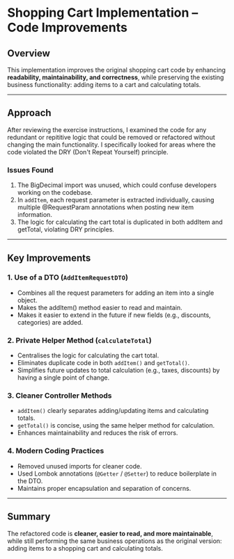 # Shopping Cart Implementation – Code Improvements

## Overview
This implementation improves the original shopping cart code by enhancing **readability, maintainability, and correctness**, while preserving the existing business functionality: adding items to a cart and calculating totals.

---

## Approach
After reviewing the exercise instructions, I examined the code for any redundant or repititive logic that could be removed or refactored without changing the main functionality. I specifically looked for areas where the code violated the DRY (Don't Repeat Yourself) principle.

### Issues Found
1. The BigDecimal import was unused, which could confuse developers working on the codebase.
2. In `addItem`, each request parameter is extracted individually, causing multiple @RequestParam annotations when posting new item information.
3. The logic for calculating the cart total is duplicated in both addItem and getTotal, violating DRY principles.

---

## Key Improvements

### 1. Use of a DTO (`AddItemRequestDTO`)
- Combines all the request parameters for adding an item into a single object.
- Makes the addItem() method easier to read and maintain.
- Makes it easier to extend in the future if new fields (e.g., discounts, categories) are added.

### 2. Private Helper Method (`calculateTotal`)
- Centralises the logic for calculating the cart total.
- Eliminates duplicate code in both `addItem()` and `getTotal()`.
- Simplifies future updates to total calculation (e.g., taxes, discounts) by having a single point of change.

### 3. Cleaner Controller Methods
- `addItem()` clearly separates adding/updating items and calculating totals.
- `getTotal()` is concise, using the same helper method for calculation.
- Enhances maintainability and reduces the risk of errors.

### 4. Modern Coding Practices
- Removed unused imports for cleaner code.
- Used Lombok annotations (`@Getter` / `@Setter`) to reduce boilerplate in the DTO.
- Maintains proper encapsulation and separation of concerns.

---

## Summary
The refactored code is **cleaner, easier to read, and more maintainable**, while still performing the same business operations as the original version: adding items to a shopping cart and calculating totals.
